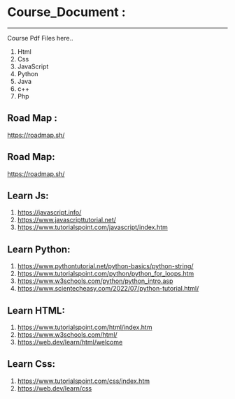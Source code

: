 # Course_Document :
-----------------
Course Pdf Files here..
1) Html
2) Css
3) JavaScript
4) Python
5) Java
6) c++
7) Php


Road Map :
--------
https://roadmap.sh/


Road Map:
---------
https://roadmap.sh/

Learn Js:
----------
1. https://javascript.info/
2. https://www.javascripttutorial.net/
3. https://www.tutorialspoint.com/javascript/index.htm


Learn Python:
-------------
1. https://www.pythontutorial.net/python-basics/python-string/
2. https://www.tutorialspoint.com/python/python_for_loops.htm
3. https://www.w3schools.com/python/python_intro.asp
4. https://www.scientecheasy.com/2022/07/python-tutorial.html/

Learn HTML:
-----------
1. https://www.tutorialspoint.com/html/index.htm
2. https://www.w3schools.com/html/
3. https://web.dev/learn/html/welcome

Learn Css: 
---------
1. https://www.tutorialspoint.com/css/index.htm
2. https://web.dev/learn/css
